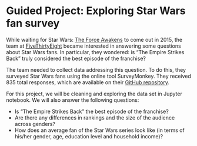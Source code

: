 # Guided Project: Exploring Star Wars fan survey
While waiting for Star Wars: <a href="https://en.wikipedia.org/wiki/Star_Wars:_The_Force_Awakens">The Force Awakens</a> to come out in 2015, the team at <a href="">FiveThirtyEight</a> became interested in answering some questions about Star Wars fans. In particular, they wondered: is “The Empire Strikes Back” truly considered the best episode of the franchise?

The team needed to collect data addressing this question. To do this, they surveyed Star Wars fans using the online tool SurveyMonkey. They received 835 total responses, which are available on their <a href="https://github.com/fivethirtyeight/data/tree/master/star-wars-survey">GitHub repository</a>.

For this project, we will be cleaning and exploring the data set in Jupyter notebook. We will also answer the following questions:
- Is “The Empire Strikes Back” the best episode of the franchise?
- Are there any differences in rankings and the size of the audience across genders?
- How does an average fan of the Star Wars series look like (in terms of his/her gender, age, education level and household income)? 

